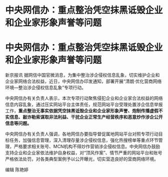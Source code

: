 # 中央网信办：重点整治凭空抹黑诋毁企业和企业家形象声誉等问题

# 中央网信办：重点整治凭空抹黑诋毁企业和企业家形象声誉等问题

新京报讯
据网信中国官微消息，为集中整治涉企侵权信息乱象，切实维护企业和企业家网络合法权益，近日，中央网信办印发通知，部署开展“清朗·优化营商网络环境—整治涉企侵权信息乱象”专项行动。

中央网信办有关负责人表示，本次专项行动聚焦侵犯企业和企业家合法权益的网络信息内容乱象，通过压实网站平台主体责任，规范网站平台受理处置涉企信息举报工作，**重点整治无事实依据凭空抹黑诋毁企业和企业家形象声誉、炮制传播虚假不实信息、敲诈勒索谋取非法利益、干扰企业正常生产经营秩序和恶意炒作涉企公开信息等问题。**

中央网信办有关负责人强调，各地网信办要指导督促属地网站平台对照专项行动目标任务，加强信息管理，深入清理存量涉企侵权信息，强化热搜榜单等重点环节管理，严格要求相关账号、MCN机构不得炒作营销涉企侵权信息。中央网信办鼓励支持企业和企业家依法维护自身权益，对“顶风作案”、情节严重的网站平台和账号严格依法处罚，对各类典型案例予以公开曝光，切实营造良好的营商网络环境。

编辑 陈艳婷

